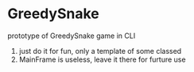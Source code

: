 # GreedySnake
prototype of GreedySnake game in CLI

1. just do it for fun, only a template of some classed
2. MainFrame is useless, leave it there for furture use
